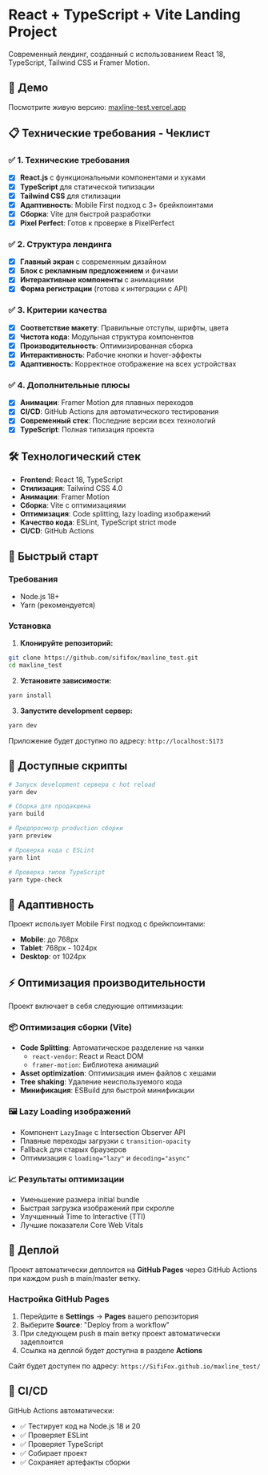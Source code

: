 # React + TypeScript + Vite Landing Project

Современный лендинг, созданный с использованием React 18, TypeScript, Tailwind CSS и Framer Motion.

## 🚀 Демо

Посмотрите живую версию: [maxline-test.vercel.app](https://maxline-test.vercel.app)

## 📋 Технические требования - Чеклист

### ✅ 1. Технические требования

- [x] **React.js** с функциональными компонентами и хуками
- [x] **TypeScript** для статической типизации
- [x] **Tailwind CSS** для стилизации
- [x] **Адаптивность**: Mobile First подход с 3+ брейкпоинтами
- [x] **Сборка**: Vite для быстрой разработки
- [x] **Pixel Perfect**: Готов к проверке в PixelPerfect

### ✅ 2. Структура лендинга

- [x] **Главный экран** с современным дизайном
- [x] **Блок с рекламным предложением** и фичами
- [x] **Интерактивные компоненты** с анимациями
- [x] **Форма регистрации** (готова к интеграции с API)

### ✅ 3. Критерии качества

- [x] **Соответствие макету**: Правильные отступы, шрифты, цвета
- [x] **Чистота кода**: Модульная структура компонентов
- [x] **Производительность**: Оптимизированная сборка
- [x] **Интерактивность**: Рабочие кнопки и hover-эффекты
- [x] **Адаптивность**: Корректное отображение на всех устройствах

### ✅ 4. Дополнительные плюсы

- [x] **Анимации**: Framer Motion для плавных переходов
- [x] **CI/CD**: GitHub Actions для автоматического тестирования
- [x] **Современный стек**: Последние версии всех технологий
- [x] **TypeScript**: Полная типизация проекта

## 🛠 Технологический стек

- **Frontend**: React 18, TypeScript
- **Стилизация**: Tailwind CSS 4.0
- **Анимации**: Framer Motion
- **Сборка**: Vite с оптимизациями
- **Оптимизация**: Code splitting, lazy loading изображений
- **Качество кода**: ESLint, TypeScript strict mode
- **CI/CD**: GitHub Actions

## 🚦 Быстрый старт

### Требования

- Node.js 18+ 
- Yarn (рекомендуется)

### Установка

1. **Клонируйте репозиторий:**
```bash
git clone https://github.com/sififox/maxline_test.git
cd maxline_test
```

2. **Установите зависимости:**
```bash
yarn install
```

3. **Запустите development сервер:**
```bash
yarn dev
```

Приложение будет доступно по адресу: `http://localhost:5173`

## 📜 Доступные скрипты

```bash
# Запуск development сервера с hot reload
yarn dev

# Сборка для продакшена
yarn build

# Предпросмотр production сборки
yarn preview

# Проверка кода с ESLint
yarn lint

# Проверка типов TypeScript
yarn type-check
```

## 📱 Адаптивность

Проект использует Mobile First подход с брейкпоинтами:

- **Mobile**: до 768px
- **Tablet**: 768px - 1024px  
- **Desktop**: от 1024px

## ⚡ Оптимизация производительности

Проект включает в себя следующие оптимизации:

### 📦 Оптимизация сборки (Vite)
- **Code Splitting**: Автоматическое разделение на чанки
  - `react-vendor`: React и React DOM
  - `framer-motion`: Библиотека анимаций
- **Asset optimization**: Оптимизация имен файлов с хешами
- **Tree shaking**: Удаление неиспользуемого кода
- **Минификация**: ESBuild для быстрой минификации

### 🖼️ Lazy Loading изображений
- Компонент `LazyImage` с Intersection Observer API
- Плавные переходы загрузки с `transition-opacity`
- Fallback для старых браузеров
- Оптимизация с `loading="lazy"` и `decoding="async"`

### 📈 Результаты оптимизации
- Уменьшение размера initial bundle
- Быстрая загрузка изображений при скролле
- Улучшенный Time to Interactive (TTI)
- Лучшие показатели Core Web Vitals

## 🚀 Деплой

Проект автоматически деплоится на **GitHub Pages** через GitHub Actions при каждом push в main/master ветку.

### Настройка GitHub Pages

1. Перейдите в **Settings** → **Pages** вашего репозитория
2. Выберите **Source**: "Deploy from a workflow"
3. При следующем push в main ветку проект автоматически задеплоится
4. Ссылка на деплой будет доступна в разделе **Actions**

Сайт будет доступен по адресу: `https://SifiFox.github.io/maxline_test/`

## 🧪 CI/CD

GitHub Actions автоматически:

- ✅ Тестирует код на Node.js 18 и 20
- ✅ Проверяет ESLint
- ✅ Проверяет TypeScript
- ✅ Собирает проект
- ✅ Сохраняет артефакты сборки
